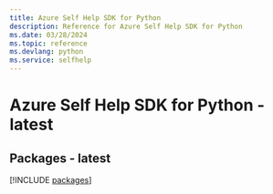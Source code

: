```yaml
---
title: Azure Self Help SDK for Python
description: Reference for Azure Self Help SDK for Python
ms.date: 03/28/2024
ms.topic: reference
ms.devlang: python
ms.service: selfhelp
---
```

# Azure Self Help SDK for Python - latest
## Packages - latest
[!INCLUDE [packages](self-help-index.md)]